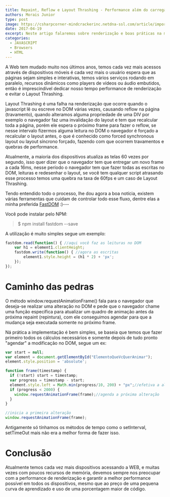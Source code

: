 ```yaml
---
title: Repaint, Reflow e Layout Thrashing - Performance além do carregamento
authors: Morais Junior
type: post
image: https://csharpcorner-mindcrackerinc.netdna-ssl.com/article/important-steps-to-increasing-web-api-performance/Images/pp.png
date: 2017-04-19
excerpt: Neste artigo falaremos sobre renderização e boas práticas na manipulação do DOM :)
categories:
  - JAVASCRIPT
  - Browsers  
  - HTML
---
```

A Web tem mudado muito nos últimos anos, temos cada vez mais acessos através de dispositivos móveis é cada vez mais o usuário espera que as páginas sejam simples e interativas, temos vários serviços rodando em paralelo, recursos dinâmicos como players de vídeos ou áudio embutidos, então é imprescindível dedicar nosso tempo  performance de renderização e evitar o Layout Thrashing.

Layout Thrashing é uma falha na renderização que ocorre quando o javascript lê ou escreve no DOM várias vezes, causando reflow na página (travamento), quando alteramos alguma propriedade de uma DIV por exemplo o navegador faz uma invalidação do layout e tem que recalcular toda a página, porém ele espera o próximo frame para fazer o reflow, se nesse intervalo fizermos alguma leitura no DOM o navegador é forçado a recalcular o layout antes, o que é conhecido como forced synchronous layout ou layout síncrono forçado, fazendo com que ocorrem travamentos e quebras de performance.

Atualmente, a maioria dos dispositivos atualiza as telas 60 vezes por segundo, isso quer dizer que o navegador tem que entregar um novo frame a cada 16ms, nesse período o navegador tem que fazer todas as escritas no DOM, leituras e redesenhar o layout, se você tem qualquer script atrasando esse processo temos uma quebra na taxa de 60fps e um caso de Layout Thrashing.

Tendo entendido todo o processo, lhe dou agora a boa notícia, existem várias ferramentas que cuidam de controlar todo esse fluxo, dentre elas a minha preferida [FastDOM](https://github.com/wilsonpage/fastdom "FastDOM") :)---

Você pode instalar pelo NPM:
> $ npm install fastdom --save

A utilização é muito simples segue um exemplo:
```javascript
fastdom.read(function() { //aqui você faz as leituras no DOM
    var h1 = element1.clientHeight;
    fastdom.write(function() { //agora as escritas
        element1.style.height = (h1 * 2) + 'px';
    });
});

```
# Caminho das pedras
O método window.requestAnimationFrame() fala para o navegador que deseja-se realizar uma alteração no DOM e pede que o navegador chame uma função específica para atualizar um quadro de animação antes da próxima repaint (repintura), com ele conseguimos agendar para que a mudança seja executada somente no próximo frame.

Ná prática a implementação é bem simples, se baseia que temos que fazer primeiro todos os cálculos necessários e somente depois de tudo pronto "agendar" a modificação no DOM, segue um ex:

```javascript
var start = null;
var element = document.getElementById("ElementoQueVcQuerAnimar");
element.style.position = 'absolute';

function frame(timestamp) {
  if (!start) start = timestamp;
  var progress = timestamp - start;  
  element.style.left = Math.min(progress/10, 200) + "px";//efetiva a alteração no DOM
  if (progress < 2000) {
    window.requestAnimationFrame(frame);//agenda a próxima alteração
  }
}

//inicia a primeira alteração
window.requestAnimationFrame(frame);
```
Antigamente só tínhamos os métodos de tempo como o setInterval, setTimeOut mais não era a melhor forma de fazer isso.

# Conclusão
Atualmente temos cada vez mais dispositivos acessando a WEB, e muitas vezes com poucos recursos de memória, devemos sempre nos preocupar com a performance de renderização e garantir a melhor performance possível em todos os dispositivos, mesmo que ao preço de uma pequena curva de aprendizado e uso de uma porcentagem maior de código.
